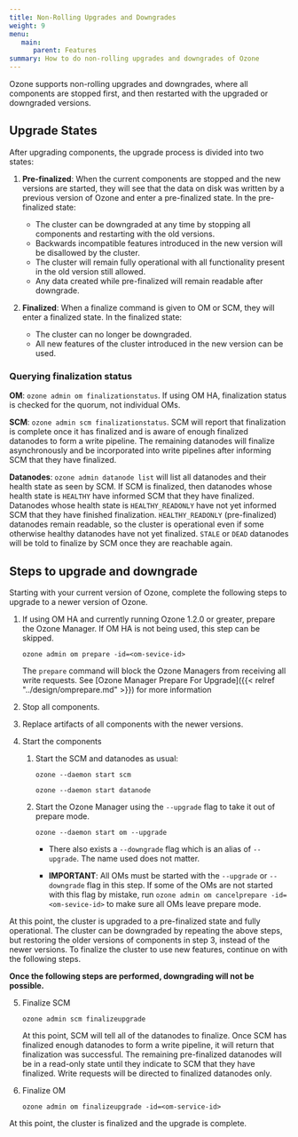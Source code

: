 ```yaml
---
title: Non-Rolling Upgrades and Downgrades
weight: 9
menu:
   main:
      parent: Features
summary: How to do non-rolling upgrades and downgrades of Ozone
---
```

<!--
  Licensed under the Apache License, Version 2.0 (the "License");
  you may not use this file except in compliance with the License.
  You may obtain a copy of the License at

   http://www.apache.org/licenses/LICENSE-2.0

  Unless required by applicable law or agreed to in writing, software
  distributed under the License is distributed on an "AS IS" BASIS,
  WITHOUT WARRANTIES OR CONDITIONS OF ANY KIND, either express or implied.
  See the License for the specific language governing permissions and
  limitations under the License. See accompanying LICENSE file.
-->

Ozone supports non-rolling upgrades and downgrades, where all components are stopped first, and then restarted with the upgraded or downgraded versions.

## Upgrade States

After upgrading components, the upgrade process is divided into two states:

1. **Pre-finalized**: When the current components are stopped and the new versions are started, they will see that the data on disk was written by a previous version of Ozone and enter a pre-finalized state. In the pre-finalized state:
    - The cluster can be downgraded at any time by stopping all components and restarting with the old versions.
    - Backwards incompatible features introduced in the new version will be disallowed by the cluster.
    - The cluster will remain fully operational with all functionality present in the old version still allowed.
    - Any data created while pre-finalized will remain readable after downgrade.

2. **Finalized**: When a finalize command is given to OM or SCM, they will enter a finalized state.  In the finalized state:
    - The cluster can no longer be downgraded.
    - All new features of the cluster introduced in the new version can be used.

### Querying finalization status

**OM**: `ozone admin om finalizationstatus`. If using OM HA, finalization status is checked for the quorum, not individual OMs.

**SCM**: `ozone admin scm finalizationstatus`. SCM will report that finalization is complete once it has finalized and is aware of enough finalized datanodes to form a write pipeline. The remaining datanodes will finalize asynchronously and be incorporated into write pipelines after informing SCM that they have finalized.

**Datanodes**: `ozone admin datanode list` will list all datanodes and their health state as seen by SCM. If SCM is finalized, then datanodes whose health state is `HEALTHY` have informed SCM that they have finalized. Datanodes whose health state is `HEALTHY_READONLY` have not yet informed SCM that they have finished finalization. `HEALTHY_READONLY` (pre-finalized) datanodes remain readable, so the cluster is operational even if some otherwise healthy datanodes have not yet finalized. `STALE` or `DEAD` datanodes will be told to finalize by SCM once they are reachable again.


## Steps to upgrade and downgrade

Starting with your current version of Ozone, complete the following steps to upgrade to a newer version of Ozone.

1. If using OM HA and currently running Ozone 1.2.0 or greater, prepare the Ozone Manager. If OM HA is not being used, this step can be skipped.
    ```
    ozone admin om prepare -id=<om-sevice-id>
    ```
    The `prepare` command will block the Ozone Managers from receiving all write requests. See [Ozone Manager Prepare For Upgrade]({{< relref "../design/omprepare.md" >}}) for more information

2.  Stop all components.

3. Replace artifacts of all components with the newer versions.

4. Start the components
    1. Start the SCM and datanodes as usual:
        ```
        ozone --daemon start scm
        ```
        ```
        ozone --daemon start datanode
        ```

    2. Start the Ozone Manager using the `--upgrade` flag to take it out of prepare mode.
        ```
        ozone --daemon start om --upgrade
        ```
        - There also exists a `--downgrade` flag which is an alias of `--upgrade`. The name used does not matter.

        - **IMPORTANT**: All OMs must be started with the `--upgrade`  or `--downgrade` flag in this step. If some of the OMs are not started with this flag by mistake, run `ozone admin om cancelprepare -id=<om-sevice-id>` to make sure all OMs leave prepare mode.

At this point, the cluster is upgraded to a pre-finalized state and fully operational. The cluster can be downgraded by repeating the above steps, but restoring the older versions of components in step 3, instead of the newer versions. To finalize the cluster to use new features, continue on with the following steps.

**Once the following steps are performed, downgrading will not be possible.**

5. Finalize SCM
    ``` 
    ozone admin scm finalizeupgrade
    ```
    At this point, SCM will tell all of the datanodes to finalize. Once SCM has finalized enough datanodes to form a write pipeline, it will return that finalization was successful. The remaining pre-finalized datanodes will be in a read-only state until they indicate to SCM that they have finalized. Write requests will be directed to finalized datanodes only.

6. Finalize OM
    ```
    ozone admin om finalizeupgrade -id=<om-service-id>
    ```

At this point, the cluster is finalized and the upgrade is complete.
